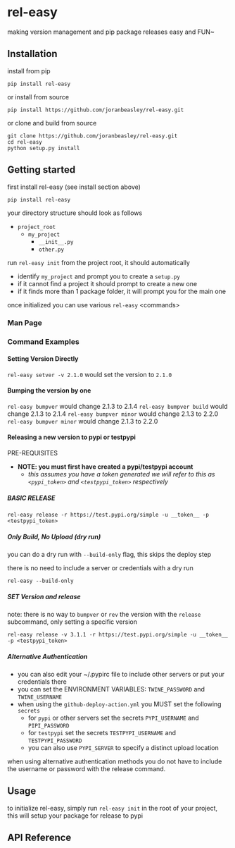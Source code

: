 # rel-easy

making version management and pip package releases easy and FUN~

## Installation

install from pip

    pip install rel-easy
    
or install from source

    pip install https://github.com/joranbeasley/rel-easy.git
    
or clone and build from source

    git clone https://github.com/joranbeasley/rel-easy.git
    cd rel-easy
    python setup.py install

## Getting started
first install rel-easy (see install section above)

    pip install rel-easy

your directory structure should look as follows

   - `project_root`
      - `my_project`
         - `__init__.py`
         - `other.py`

run `rel-easy init` from the project root, it should automatically
   - identify `my_project` and prompt you to create a `setup.py`
   - if it cannot find a project it should prompt to create a new one
   - if it finds more than 1 package folder, it will prompt you for the main one
   
once initialized you can use various `rel-easy` \<commands\>
### Man Page

### Command Examples

#### Setting Version Directly
`rel-easy setver -v 2.1.0` would set the version to `2.1.0`

#### Bumping the version by one
`rel-easy bumpver` would change 2.1.3 to 2.1.4
`rel-easy bumpver build` would change 2.1.3 to 2.1.4
`rel-easy bumpver minor` would change 2.1.3 to 2.2.0
`rel-easy bumpver minor` would change 2.1.3 to 2.2.0

#### Releasing a new version to pypi or testpypi

PRE-REQUISITES
* **NOTE: you must first have created a pypi/testpypi account**
  * *this assumes you have a token generated we will refer to this as `<pypi_token>` and `<testpypi_token>` respectively*

##### BASIC RELEASE

`rel-easy release -r https://test.pypi.org/simple -u __token__ -p <testpypi_token>`

##### Only Build, No Upload (dry run)

you can do a dry run with `--build-only` flag, this skips the deploy step

there is no need to include a server or credentials with a dry run

`rel-easy --build-only`

##### SET Version and release

note: there is no way to `bumpver` or `rev` the version with the `release` subcommand, only setting a 
specific version
 
`rel-easy release -v 3.1.1 -r https://test.pypi.org/simple -u __token__ -p <testpypi_token>`

##### Alternative Authentication

- you can also edit your ~/.pypirc file to include other servers or put your credentials there
- you can set the ENVIRONMENT VARIABLES: `TWINE_PASSWORD` and `TWINE_USERNAME`
- when using the `github-deploy-action.yml` you MUST set the following `secrets`
  - for `pypi` or other servers set the secrets `PYPI_USERNAME` and `PIPI_PASSWORD`
  - for `testpypi` set the secrets `TESTPYPI_USERNAME` and `TESTPYPI_PASSWORD`
  - you can also use `PYPI_SERVER` to specify a distinct upload location

when using alternative authentication methods you do not have to include the username or password with the release command.

## Usage

to initialize rel-easy, simply run `rel-easy init` in the root of
your project, this will setup your package for release to pypi


## API Reference
